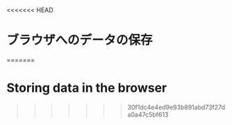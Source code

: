 
<<<<<<< HEAD
# ブラウザへのデータの保存
=======
# Storing data in the browser
>>>>>>> 30f1dc4e4ed9e93b891abd73f27da0a47c5bf613
